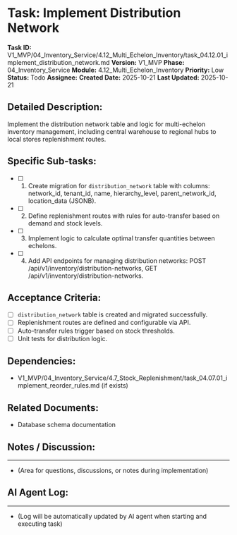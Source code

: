# Task: Implement Distribution Network

**Task ID:** V1_MVP/04_Inventory_Service/4.12_Multi_Echelon_Inventory/task_04.12.01_implement_distribution_network.md
**Version:** V1_MVP
**Phase:** 04_Inventory_Service
**Module:** 4.12_Multi_Echelon_Inventory
**Priority:** Low
**Status:** Todo
**Assignee:**
**Created Date:** 2025-10-21
**Last Updated:** 2025-10-21

## Detailed Description:
Implement the distribution network table and logic for multi-echelon inventory management, including central warehouse to regional hubs to local stores replenishment routes.

## Specific Sub-tasks:
- [ ] 1. Create migration for `distribution_network` table with columns: network_id, tenant_id, name, hierarchy_level, parent_network_id, location_data (JSONB).
- [ ] 2. Define replenishment routes with rules for auto-transfer based on demand and stock levels.
- [ ] 3. Implement logic to calculate optimal transfer quantities between echelons.
- [ ] 4. Add API endpoints for managing distribution networks: POST /api/v1/inventory/distribution-networks, GET /api/v1/inventory/distribution-networks.

## Acceptance Criteria:
- [ ] `distribution_network` table is created and migrated successfully.
- [ ] Replenishment routes are defined and configurable via API.
- [ ] Auto-transfer rules trigger based on stock thresholds.
- [ ] Unit tests for distribution logic.

## Dependencies:
* V1_MVP/04_Inventory_Service/4.7_Stock_Replenishment/task_04.07.01_implement_reorder_rules.md (if exists)

## Related Documents:
* Database schema documentation

## Notes / Discussion:
---
* (Area for questions, discussions, or notes during implementation)

## AI Agent Log:
---
* (Log will be automatically updated by AI agent when starting and executing task)

